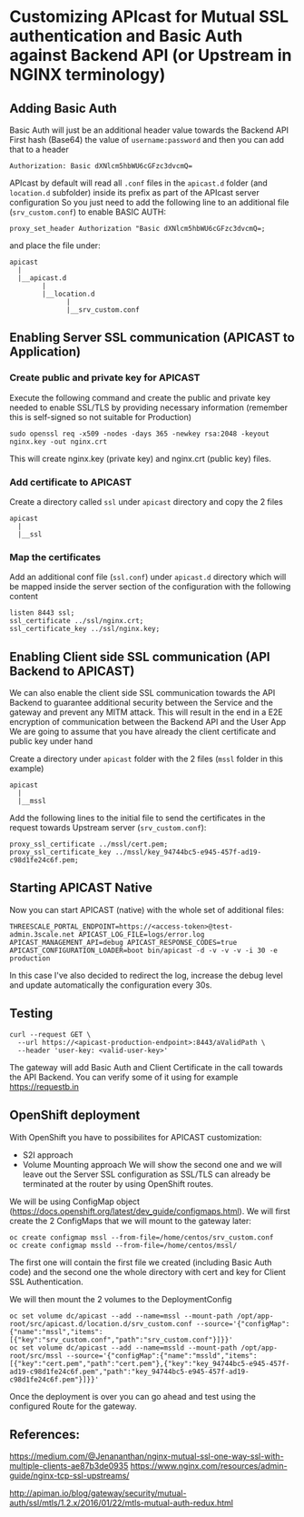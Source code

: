 # Customizing APIcast for Mutual SSL authentication and Basic Auth against Backend API (or Upstream in NGINX terminology)

## Adding Basic Auth
Basic Auth will just be an additional header value towards the Backend API
First hash (Base64) the value of ```username:password``` and then you can add that to a header
```
Authorization: Basic dXNlcm5hbWU6cGFzc3dvcmQ=
```

APIcast by default will read all `.conf` files in the `apicast.d` folder (and `location.d` subfolder) inside its prefix as part of the APIcast server configuration
So you just need to add the following line to an additional file (`srv_custom.conf`) to enable BASIC AUTH:
```
proxy_set_header Authorization "Basic dXNlcm5hbWU6cGFzc3dvcmQ=;
```
and place the file under:
```
apicast
  |
  |__apicast.d
        |
        |__location.d
              |
              |__srv_custom.conf
```
## Enabling Server SSL communication (APICAST to Application)
### Create public and private key for APICAST
Execute the following command and create the public and private key needed to enable SSL/TLS by providing necessary information (remember this is self-signed so not suitable for Production)
```
sudo openssl req -x509 -nodes -days 365 -newkey rsa:2048 -keyout nginx.key -out nginx.crt
```
This will create nginx.key (private key) and nginx.crt (public key) files.

### Add certificate to APICAST
Create a directory called `ssl` under `apicast` directory and copy the 2 files
```
apicast
  |
  |__ssl
```
### Map the certificates
Add an additional conf file (`ssl.conf`) under `apicast.d` directory which will be mapped inside the server section of the configuration
with the following content
```
listen 8443 ssl;
ssl_certificate ../ssl/nginx.crt;
ssl_certificate_key ../ssl/nginx.key;
```

## Enabling Client side SSL communication (API Backend to APICAST)
We can also enable the client side SSL communication towards the API Backend to guarantee additional security between the Service and the gateway and prevent any MITM attack.
This will result in the end in a E2E encryption of communication between the Backend API and the User App
We are going to assume that you have already the client certificate and public key under hand

Create a directory under `apicast` folder with the 2 files (`mssl` folder in this example)
```
apicast
  |
  |__mssl
```
Add the following lines to the initial file to send the certificates in the request towards Upstream server (`srv_custom.conf`):
```
proxy_ssl_certificate ../mssl/cert.pem;
proxy_ssl_certificate_key ../mssl/key_94744bc5-e945-457f-ad19-c98d1fe24c6f.pem;
```

## Starting APICAST Native
Now you can start APICAST (native) with the whole set of additional files:
```
THREESCALE_PORTAL_ENDPOINT=https://<access-token>@test-admin.3scale.net APICAST_LOG_FILE=logs/error.log APICAST_MANAGEMENT_API=debug APICAST_RESPONSE_CODES=true APICAST_CONFIGURATION_LOADER=boot bin/apicast -d -v -v -v -i 30 -e production
```
In this case I've also decided to redirect the log, increase the debug level and update automatically the configuration every 30s.

## Testing
```
curl --request GET \
  --url https://<apicast-production-endpoint>:8443/aValidPath \
  --header 'user-key: <valid-user-key>'
```
The gateway will add Basic Auth and Client Certificate in the call towards the API Backend. You can verify some of it using for example https://requestb.in

## OpenShift deployment
With OpenShift you have to possibilites for APICAST customization:
- S2I approach
- Volume Mounting approach
We will show the second one and we will leave out the Server SSL configuration as SSL/TLS can already be terminated at the router by using OpenShift routes.

We will be using ConfigMap object (https://docs.openshift.org/latest/dev_guide/configmaps.html).
We will first create the 2 ConfigMaps that we will mount to the gateway later:
```
oc create configmap mssl --from-file=/home/centos/srv_custom.conf
oc create configmap mssld --from-file=/home/centos/mssl/
```
The first one will contain the first file we created (including Basic Auth code) and the second one the whole directory with cert and key for Client SSL Authentication.

We will then mount the 2 volumes to the DeploymentConfig
```
oc set volume dc/apicast --add --name=mssl --mount-path /opt/app-root/src/apicast.d/location.d/srv_custom.conf --source='{"configMap":{"name":"mssl","items":[{"key":"srv_custom.conf","path":"srv_custom.conf"}]}}'
oc set volume dc/apicast --add --name=mssld --mount-path /opt/app-root/src/mssl --source='{"configMap":{"name":"mssld","items":[{"key":"cert.pem","path":"cert.pem"},{"key":"key_94744bc5-e945-457f-ad19-c98d1fe24c6f.pem","path":"key_94744bc5-e945-457f-ad19-c98d1fe24c6f.pem"}]}}'
```
Once the deployment is over you can go ahead and test using the configured Route for the gateway.

## References:
https://medium.com/@Jenananthan/nginx-mutual-ssl-one-way-ssl-with-multiple-clients-ae87b3de0935
https://www.nginx.com/resources/admin-guide/nginx-tcp-ssl-upstreams/

http://apiman.io/blog/gateway/security/mutual-auth/ssl/mtls/1.2.x/2016/01/22/mtls-mutual-auth-redux.html

